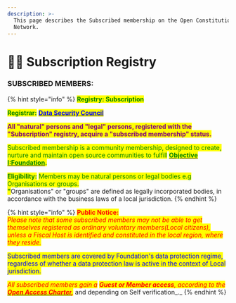 ```yaml
---
description: >-
  This page describes the Subscribed membership on the Open Constitution
  Network.
---
```


# 👩🎨 Subscription Registry

### SUBSCRIBED MEMBERS:&#x20;

{% hint style="info" %}
<mark style="color:green;">**Registry: Subscription**</mark>

<mark style="color:green;">**Registrar:**</mark> [<mark style="color:blue;">**Data Security Council**</mark>](../data-security-council.md)

<mark style="color:purple;">**All "natural" persons and "legal" persons, registered with the "Subscription" registry, acquire a "subscribed membership" status.**</mark>&#x20;

<mark style="color:green;">Subscribed membership is a community membership, designed to create, nurture and maintain open source communities to fulfill</mark> [<mark style="color:green;">**Objective I:Foundation**</mark>](../../articles/objectives.md)<mark style="color:green;">**.**</mark>

<mark style="color:green;">**Eligibility:**</mark> <mark style="color:green;"></mark><mark style="color:green;">Members may be natural persons or legal bodies e.g Organisations or groups.</mark> \
<mark style="color:green;">**"**</mark>Organisations" or "groups" are defined as legally incorporated bodies, in accordance with the business laws of a local jurisdiction.
{% endhint %}

{% hint style="info" %}
<mark style="color:red;">**Public Notice:**</mark> \
_<mark style="color:red;">Please note that some subscribed members may not be able to get themselves registered as ordinary voluntary members(Local citizens), unless a Fiscal Host is identified and constituted in the local region, where they reside.</mark>_

<mark style="color:blue;">Subscribed members are covered by Foundation's data protection regime, regardless of whether a data protection law is active in the context of Local jurisdiction.</mark>

_<mark style="color:red;">All subscribed members gain a</mark> <mark style="color:red;"></mark><mark style="color:red;">**Guest or Member access**</mark><mark style="color:red;">, according to the</mark>_ [_<mark style="color:red;">**Open Access Charter**</mark>_](../../charters/open-access-charter.md)_<mark style="color:red;">**,**</mark>_ and depending on Self verification_._
{% endhint %}
